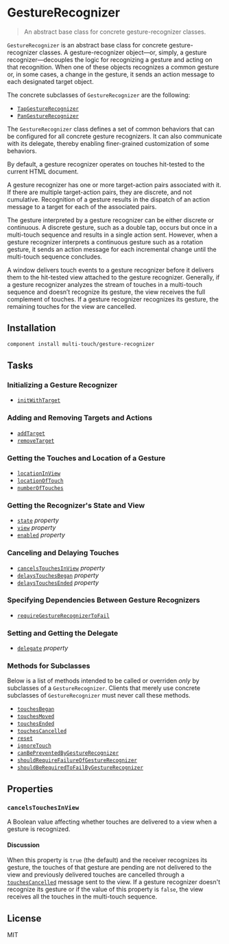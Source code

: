# GestureRecognizer

> An abstract base class for concrete gesture-recognizer classes.

`GestureRecognizer` is an abstract base class for concrete gesture-recognizer
classes. A gesture-recognizer object—or, simply, a gesture recognizer—decouples
the logic for recognizing a gesture and acting on that recognition. When one of
these objects recognizes a common gesture or, in some cases, a change in the
gesture, it sends an action message to each designated target object.

The concrete subclasses of `GestureRecognizer` are the following:

* [`TapGestureRecognizer`](https://github.com/multi-touch/tap-gesture-recognizer)
* [`PanGestureRecognizer`](https://github.com/multi-touch/pan-gesture-recognizer)

The `GestureRecognizer` class defines a set of common behaviors that can be
configured for all concrete gesture recognizers. It can also communicate with
its delegate, thereby enabling finer-grained customization of some behaviors.

By default, a gesture recognizer operates on touches hit-tested to the current
HTML document.

A gesture recognizer has one or more target-action pairs associated with it. If
there are multiple target-action pairs, they are discrete, and not cumulative.
Recognition of a gesture results in the dispatch of an action message to a
target for each of the associated pairs.

The gesture interpreted by a gesture recognizer can be either discrete or
continuous. A discrete gesture, such as a double tap, occurs but once in a
multi-touch sequence and results in a single action sent. However, when a
gesture recognizer interprets a continuous gesture such as a rotation gesture,
it sends an action message for each incremental change until the multi-touch
sequence concludes.

A window delivers touch events to a gesture recognizer before it delivers them
to the hit-tested view attached to the gesture recognizer. Generally, if a
gesture recognizer analyzes the stream of touches in a multi-touch sequence and
doesn’t recognize its gesture, the view receives the full complement of touches.
If a gesture recognizer recognizes its gesture, the remaining touches for the
view are cancelled.

## Installation

```sh
component install multi-touch/gesture-recognizer
```

## Tasks

### Initializing a Gesture Recognizer

* [`initWithTarget`](#initwithtarget)

### Adding and Removing Targets and Actions

* [`addTarget`](#addtarget)
* [`removeTarget`](#removetarget)

### Getting the Touches and Location of a Gesture

* [`locationInView`](#addtarget)
* [`locationOfTouch`](#locationoftouch)
* [`numberOfTouches`](#numberoftouches)

### Getting the Recognizer's State and View

* [`state`](#state) *property*
* [`view`](#view) *property*
* [`enabled`](#enabled) *property*

### Canceling and Delaying Touches

* [`cancelsTouchesInView`](#cancelstouchesinview) *property*
* [`delaysTouchesBegan`](#delaystouchesbegan) *property*
* [`delaysTouchesEnded`](#delaystouchesended) *property*

### Specifying Dependencies Between Gesture Recognizers

* [`requireGestureRecognizerToFail`](#requiregesturerecognizertofail)

### Setting and Getting the Delegate

* [`delegate`](#delegate) *property*

### Methods for Subclasses

Below is a list of methods intended to be called or overriden *only* by
subclasses of a `GestureRecognizer`. Clients that merely use concrete subclasses
of `GestureRecognizer` must never call these methods.

* [`touchesBegan`](#touchesbegan)
* [`touchesMoved`](#touchesmoved)
* [`touchesEnded`](#touchesended)
* [`touchesCancelled`](#touchescancelled)
* [`reset`](#reset)
* [`ignoreTouch`](#ignoretouch)
* [`canBePreventedByGestureRecognizer`](#canbepreventedbygesturerecognizer)
* [`shouldRequireFailureOfGestureRecognizer`](#shouldrequirefailureofgesturerecognizer)
* [`shouldBeRequiredToFailByGestureRecognizer`](#shouldberequiredtofailbygesturerecognizer)

## Properties

### `cancelsTouchesInView`

A Boolean value affecting whether touches are delivered to a view when a gesture
is recognized.

#### Discussion

When this property is `true` (the default) and the receiver recognizes its
gesture, the touches of that gesture are pending are not delivered to the view
and previously delivered touches are cancelled through a
[`touchesCancelled`](#touchescancelled) message sent to the view. If a gesture
recognizer doesn't recognize its gesture or if the value of this property is
`false`, the view receives all the touches in the multi-touch sequence.

## License

MIT
